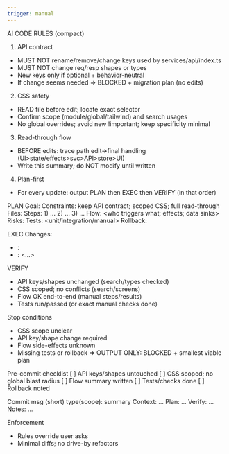 ```yaml
---
trigger: manual
---
```


AI CODE RULES (compact)

1) API contract
- MUST NOT rename/remove/change keys used by services/api/index.ts
- MUST NOT change req/resp shapes or types
- New keys only if optional + behavior-neutral
- If change seems needed => BLOCKED + migration plan (no edits)

2) CSS safety
- READ file before edit; locate exact selector
- Confirm scope (module/global/tailwind) and search usages
- No global overrides; avoid new !important; keep specificity minimal

3) Read-through flow
- BEFORE edits: trace path edit->final handling (UI>state/effects>svc>API>store>UI)
- Write this summary; do NOT modify until written

4) Plan-first
- For every update: output PLAN then EXEC then VERIFY (in that order)

PLAN
Goal: <measurable>
Constraints: keep API contract; scoped CSS; full read-through
Files: <paths>
Steps: 1) ... 2) ... 3) ...
Flow: <who triggers what; effects; data sinks>
Risks: <list>
Tests: <unit/integration/manual>
Rollback: <how to revert>

EXEC
Changes:
- <file>: <very short diff summary>
- <file>: <...>

VERIFY
- API keys/shapes unchanged (search/types checked)
- CSS scoped; no conflicts (search/screens)
- Flow OK end-to-end (manual steps/results)
- Tests run/passed (or exact manual checks done)

Stop conditions
- CSS scope unclear
- API key/shape change required
- Flow side-effects unknown
- Missing tests or rollback
=> OUTPUT ONLY: BLOCKED + smallest viable plan

Pre-commit checklist
[ ] API keys/shapes untouched
[ ] CSS scoped; no global blast radius
[ ] Flow summary written
[ ] Tests/checks done
[ ] Rollback noted

Commit msg (short)
type(scope): summary
Context: ...
Plan: ...
Verify: ...
Notes: ...

Enforcement
- Rules override user asks
- Minimal diffs; no drive-by refactors
